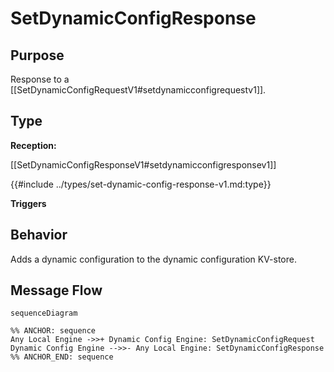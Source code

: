 <div class="message">

# SetDynamicConfigResponse

## Purpose

<!-- --8<-- [start:purpose] -->
Response to a [[SetDynamicConfigRequestV1#setdynamicconfigrequestv1]].
<!-- --8<-- [end:purpose] -->

## Type

<!-- --8<-- [start:type] -->
**Reception:**

[[SetDynamicConfigResponseV1#setdynamicconfigresponsev1]]

{{#include ../types/set-dynamic-config-response-v1.md:type}}

**Triggers**



<!-- --8<-- [end:type] -->

## Behavior

<!-- --8<-- [start:behavior] -->
Adds a dynamic configuration to the dynamic configuration KV-store.
<!-- --8<-- [end:behavior] -->


## Message Flow

<!-- --8<-- [start:messages] -->
```mermaid
sequenceDiagram

%% ANCHOR: sequence
Any Local Engine ->>+ Dynamic Config Engine: SetDynamicConfigRequest
Dynamic Config Engine -->>- Any Local Engine: SetDynamicConfigResponse
%% ANCHOR_END: sequence
```

<!-- --8<-- [end:messages] -->

</div>